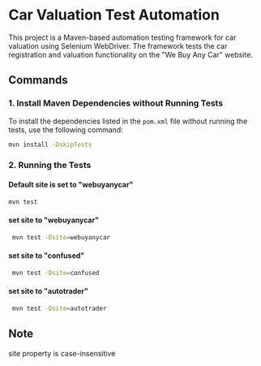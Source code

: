 # Car Valuation Test Automation

This project is a Maven-based automation testing framework for car valuation using Selenium WebDriver. The framework tests the car registration and valuation functionality on the "We Buy Any Car" website.

## Commands

### 1. Install Maven Dependencies without Running Tests

To install the dependencies listed in the `pom.xml` file without running the tests, use the following command:

```bash
mvn install -DskipTests
```

### 2. Running the Tests

#### Default site is set to "webuyanycar"

```bash
mvn test
```

#### set site to "webuyanycar" 

```bash
 mvn test -Dsite=webuyanycar
```

#### set site to "confused"

```bash
 mvn test -Dsite=confused
```

#### set site to "autotrader"

```bash
 mvn test -Dsite=autotrader
```

## Note

site property is case-insensitive